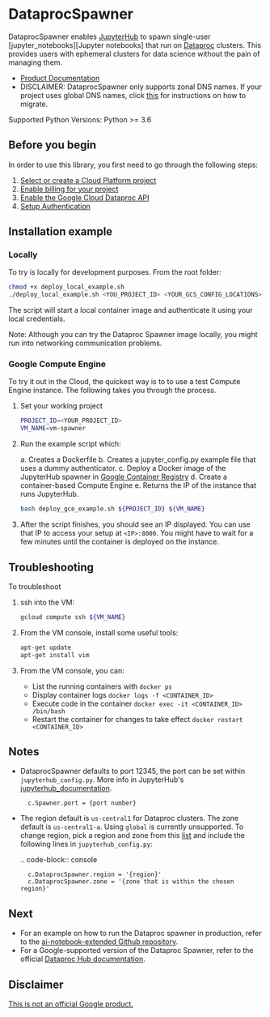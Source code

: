 # DataprocSpawner

DataprocSpawner enables [JupyterHub][jupyterhub] to spawn single-user [jupyter_notebooks][Jupyter notebooks] that run on [Dataproc][dataproc] clusters. This provides users with ephemeral clusters for data science without the pain of managing them.

- [Product Documentation][dataproc]
- DISCLAIMER: DataprocSpawner only supports zonal DNS names. If your project uses global DNS names, click [this][dns] for instructions on how to migrate.

[jupyterhub]: https://jupyterhub.readthedocs.io/en/stable/
[jupyter_notebooks]: https://jupyter-notebook-beginner-guide.readthedocs.io/en/latest/what_is_jupyter.html
[dataproc]: https://cloud.google.com/dataproc
[dns]: https://cloud.google.com/compute/docs/internal-dns#migrating-to-zonal

Supported Python Versions: Python >= 3.6

## Before you begin

In order to use this library, you first need to go through the following steps:

1. [Select or create a Cloud Platform project][create_project]
2. [Enable billing for your project][enable_billing]
3. [Enable the Google Cloud Dataproc API][enable_api]
4. [Setup Authentication][authentication]

[create_project]: https://console.cloud.google.com/project
[enable_billing]: https://cloud.google.com/billing/docs/how-to/modify-project#enable_billing_for_a_project
[enable_api]: https://cloud.google.com/dataproc
[authentication]: https://cloud.google.com/docs/authentication/getting-started#auth-cloud-implicit-python

## Installation example

### Locally

To try is locally for development purposes. From the root folder:

```sh
chmod +x deploy_local_example.sh
./deploy_local_example.sh <YOU_PROJECT_ID> <YOUR_GCS_CONFIG_LOCATIONS> <YOUR_AUTHENTICATED_EMAIL>
```

The script will start a local container image and authenticate it using your local credentials.

Note: Although you can try the Dataproc Spawner image locally, you might run into networking communication problems.

### Google Compute Engine

To try it out in the Cloud, the quickest way is to to use a test Compute Engine instance. The following takes you through the process.

1. Set your working project

    ```bash
    PROJECT_ID=<YOUR_PROJECT_ID>
    VM_NAME=vm-spawner
    ```

1. Run the example script which:

    a. Creates a Dockerfile
    b. Creates a jupyter_config.py example file that uses a dummy authenticator.
    c. Deploy a Docker image of the JupyterHub spawner in [Google Container Registry][gcr]
    d. Create a container-based Compute Engine
    e. Returns the IP of the instance that runs JupyterHub.

    ```bash
    bash deploy_gce_example.sh ${PROJECT_ID} ${VM_NAME}
    ```

1. After the script finishes, you should see an IP displayed. You can use that IP to access your setup at `<IP>:8000`. You might have to wait for a few minutes until the container is deployed on the instance.


[gcr]: https://cloud.google.com/container-registry/


## Troubleshooting

To troubleshoot

1. ssh into the VM:

    ```bash
    gcloud compute ssh ${VM_NAME}
    ```

1. From the VM console, install some useful tools:

    ```bash
    apt-get update
    apt-get install vim
    ```

1. From the VM console, you can:

    - List the running containers with `docker ps`
    - Display container logs `docker logs -f <CONTAINER_ID>`
    - Execute code in the container `docker exec -it <CONTAINER_ID> /bin/bash`
    - Restart the container for changes to take effect  `docker restart <CONTAINER_ID>` 

 
## Notes

- DataprocSpawner defaults to port 12345, the port can be set within `jupyterhub_config.py`. More info in JupyterHub's [jupyterhub_documentation].

        c.Spawner.port = {port number}

- The region default is ``us-central1`` for Dataproc clusters. The zone default is ``us-central1-a``. Using ``global`` is currently unsupported. To change region, pick a region and zone from this [list][locations_list] and include the following lines in ``jupyterhub_config.py``:

    .. code-block:: console

        c.DataprocSpawner.region = '{region}'
        c.DataprocSpawner.zone = '{zone that is within the chosen region}'

[jupyterhub_documentation]: https://jupyterhub.readthedocs.io/en/stable/api/spawner.html#jupyterhub.spawner.Spawner.port
[locations_list]: https://cloud.google.com/compute/docs/regions-zones/

## Next

- For an example on how to run the Dataproc spawner in production, refer to the [ai-notebook-extended Github repository](https://github.com/GoogleCloudPlatform/ai-notebooks-extended).
- For a Google-supported version of the Dataproc Spawner, refer to the official [Dataproc Hub documentation](https://cloud.google.com/dataproc/docs/tutorials/dataproc-hub-admins).

## Disclaimer
[This is not an official Google product.](https://opensource.google.com/docs/releasing/publishing/#disclaimer)